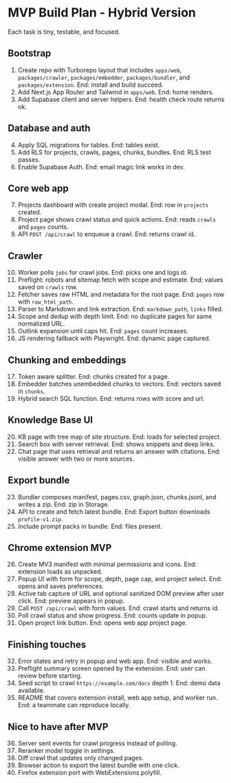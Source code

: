# MVP Build Plan - Hybrid Version

Each task is tiny, testable, and focused.

## Bootstrap
1. Create repo with Turborepo layout that includes `apps/web`, `packages/crawler`, `packages/embedder`, `packages/bundler`, and `packages/extension`. End: install and build succeed.
2. Add Next.js App Router and Tailwind in `apps/web`. End: home renders.
3. Add Supabase client and server helpers. End: health check route returns ok.

## Database and auth
4. Apply SQL migrations for tables. End: tables exist.
5. Add RLS for projects, crawls, pages, chunks, bundles. End: RLS test passes.
6. Enable Supabase Auth. End: email magic link works in dev.

## Core web app
7. Projects dashboard with create project modal. End: row in `projects` created.
8. Project page shows crawl status and quick actions. End: reads `crawls` and `pages` counts.
9. API `POST /api/crawl` to enqueue a crawl. End: returns crawl id.

## Crawler
10. Worker polls `jobs` for crawl jobs. End: picks one and logs id.
11. Preflight: robots and sitemap fetch with scope and estimate. End: values saved on `crawls` row.
12. Fetcher saves raw HTML and metadata for the root page. End: `pages` row with `raw_html_path`.
13. Parser to Markdown and link extraction. End: `markdown_path`, `links` filled.
14. Scope and dedup with depth limit. End: no duplicate pages for same normalized URL.
15. Outlink expansion until caps hit. End: `pages` count increases.
16. JS rendering fallback with Playwright. End: dynamic page captured.

## Chunking and embeddings
17. Token aware splitter. End: chunks created for a page.
18. Embedder batches unembedded chunks to vectors. End: vectors saved in `chunks`.
19. Hybrid search SQL function. End: returns rows with score and url.

## Knowledge Base UI
20. KB page with tree map of site structure. End: loads for selected project.
21. Search box with server retrieval. End: shows snippets and deep links.
22. Chat page that uses retrieval and returns an answer with citations. End: visible answer with two or more sources.

## Export bundle
23. Bundler composes manifest, pages.csv, graph.json, chunks.jsonl, and writes a zip. End: zip in Storage.
24. API to create and fetch latest bundle. End: Export button downloads `profile-v1.zip`.
25. Include prompt packs in bundle. End: files present.

## Chrome extension MVP
26. Create MV3 manifest with minimal permissions and icons. End: extension loads as unpacked.
27. Popup UI with form for scope, depth, page cap, and project select. End: opens and saves preferences.
28. Active tab capture of URL and optional sanitized DOM preview after user click. End: preview appears in popup.
29. Call `POST /api/crawl` with form values. End: crawl starts and returns id.
30. Poll crawl status and show progress. End: counts update in popup.
31. Open project link button. End: opens web app project page.

## Finishing touches
32. Error states and retry in popup and web app. End: visible and works.
33. Preflight summary screen opened by the extension. End: user can review before starting.
34. Seed script to crawl `https://example.com/docs` depth 1. End: demo data available.
35. README that covers extension install, web app setup, and worker run. End: a teammate can reproduce locally.

## Nice to have after MVP
36. Server sent events for crawl progress instead of polling.
37. Reranker model toggle in settings.
38. Diff crawl that updates only changed pages.
39. Browser action to export the latest bundle with one click.
40. Firefox extension port with WebExtensions polyfill.